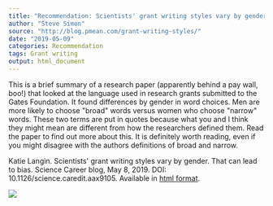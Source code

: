 ```yaml
---
title: "Recommendation: Scientists' grant writing styles vary by gender"
author: "Steve Simon"
source: "http://blog.pmean.com/grant-writing-styles/"
date: "2019-05-09"
categories: Recommendation
tags: Grant writing
output: html_document
---
```


This is a brief summary of a research paper (apparently behind a pay
wall, boo!) that looked at the language used in research grants
submitted to the Gates Foundation. It found differences by gender in
word choices. Men are more likely to choose "broad" words versus women
who choose "narrow" words. These two terms are put in quotes because
what you and I think they might mean are different from how the
researchers defined them. Read the paper to find out more about this. It
is definitely worth reading, even if you might disagree with the authors
definitions of broad and narrow.

<!---More--->

Katie Langin. Scientists' grant writing styles vary by gender. That can
lead to bias. Science Career blog, May 8, 2019. DOI:
10.1126/science.caredit.aax9105. Available in [html
format](https://www.sciencemag.org/careers/2019/05/scientists-grant-writing-styles-vary-gender-can-lead-bias).

![](http://www.pmean.com/images/images/19/grant-writing-styles01.png)




